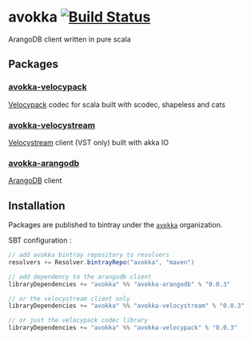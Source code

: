 # avokka [![Build Status](https://travis-ci.org/avokka/avokka.svg?branch=master)](https://travis-ci.org/avokka/avokka)

ArangoDB client written in pure scala

## Packages

### [avokka-velocypack](velocypack)

[Velocypack](https://github.com/arangodb/velocypack) codec for scala built with scodec, shapeless and cats

### [avokka-velocystream](velocystream)

[Velocystream](https://github.com/arangodb/velocystream) client (VST only) built with akka IO

### [avokka-arangodb](arangodb)

[ArangoDB](https://github.com/arangodb/arangodb) client

## Installation

Packages are published to bintray under the [`avokka`](https://bintray.com/avokka) organization.

SBT configuration :

```sbt
// add avokka bintray repository to resolvers
resolvers += Resolver.bintrayRepo("avokka", "maven")

// add dependency to the arangodb client
libraryDependencies += "avokka" %% "avokka-arangodb" % "0.0.3"

// or the velocystream client only
libraryDependencies += "avokka" %% "avokka-velocystream" % "0.0.3"

// or just the velocypack codec library
libraryDependencies += "avokka" %% "avokka-velocypack" % "0.0.3"
```
